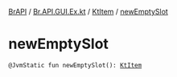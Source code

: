[BrAPI](../../index.md) / [Br.API.GUI.Ex.kt](../index.md) / [KtItem](index.md) / [newEmptySlot](./new-empty-slot.md)

# newEmptySlot

`@JvmStatic fun newEmptySlot(): `[`KtItem`](index.md)